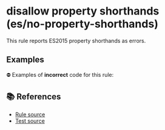 # disallow property shorthands (es/no-property-shorthands)

This rule reports ES2015 property shorthands as errors.

## Examples

⛔ Examples of **incorrect** code for this rule:

<eslint-playground type="bad" code="/*eslint es/no-property-shorthands: error */
let obj = {
    a,
    b() {}
}
" />

## 📚 References

- [Rule source](https://github.com/mysticatea/eslint-plugin-es/blob/v1.3.0/lib/rules/no-property-shorthands.js)
- [Test source](https://github.com/mysticatea/eslint-plugin-es/blob/v1.3.0/tests/lib/rules/no-property-shorthands.js)
